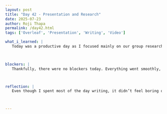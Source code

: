 ```yaml
---
layout: post
title: "Day 42 - Presentation and Research"
date: 2025-07-23
author: Roji Thapa
permalink: /day42.html
tags: ['Overleaf', 'Presentation', 'Writing', 'Video']

what_i_learned: |
   Today was a productive day as I focused mainly on our group research paper and final presentation. I started by working on the methodology and abstract sections of the paper. To write effectively, I created a rough outline for both the research paper and the presentation. This outline will guide me as we continue working on both. I also spent time updating my Overleaf project, making changes so that it can be added to the group research paper. I reviewed what was already written, corrected any mistakes, and revised parts to better fit the final version.


  
blockers: |
   Thankfully, there were no blockers today. Everything went smoothly, and I was able to stay productive throughout the day. Working on different parts of the project side by side helped me stay motivated and avoid getting stuck.



reflection: |
   Even though I spent most of the day writing, it didn’t feel boring or overwhelming. Switching between the research paper and the presentation helped me stay focused and creative. It made it easier to come up with ideas and stay on track. We also worked on our elevator pitch video today. We tried out a new idea, and while it turned out okay, we haven’t decided yet which version we’ll submit. Overall, I feel good about the progress we made. Since our program is coming to an end, it feels great to see everything coming together.



---
```

